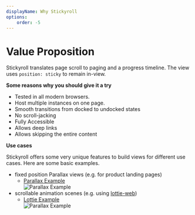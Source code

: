 ```yaml
---
displayName: Why Stickyroll
options:
    order: -5
---
```


# Value Proposition

Stickyroll translates page scroll to paging and a progress timeline.
The view uses `position: sticky` to remain in-view.

**Some reasons why you should give it a try**

-   Tested in all modern browsers.
-   Host multiple instances on one page.
-   Smooth transitions from docked to undocked states
-   No scroll-jacking
-   Fully Accessible
-   Allows deep links
-   Allows skipping the entire content

**Use cases**

Stickyroll offers some very unique features to build views for different use cases. Here are some basic examples.

-   fixed position Parallax views (e.g. for product landing pages)
    -   [Parallax Example](https://stickyroll.netlify.com/#!/device-support/1)  
        ![Parallax Example](https://stickyroll.github.com/media/images/stickyroll_2.gif)
-   scrollable animation scenes (e.g. using [lottie-web](https://github.com/airbnb/lottie-web))
    -   [Lottie Example](https://stickyroll.netlify.com/#!/bodymovin/1)  
        ![Parallax Example](https://stickyroll.github.com/media/images/stickyroll.gif)
